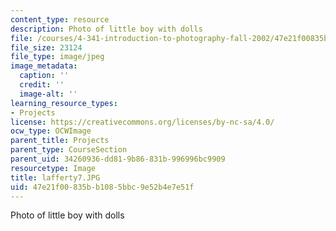 ```yaml
---
content_type: resource
description: Photo of little boy with dolls
file: /courses/4-341-introduction-to-photography-fall-2002/47e21f00835bb1085bbc9e52b4e7e51f_lafferty7.JPG
file_size: 23124
file_type: image/jpeg
image_metadata:
  caption: ''
  credit: ''
  image-alt: ''
learning_resource_types:
- Projects
license: https://creativecommons.org/licenses/by-nc-sa/4.0/
ocw_type: OCWImage
parent_title: Projects
parent_type: CourseSection
parent_uid: 34260936-dd81-9b86-831b-996996bc9909
resourcetype: Image
title: lafferty7.JPG
uid: 47e21f00-835b-b108-5bbc-9e52b4e7e51f
---
```

Photo of little boy with dolls